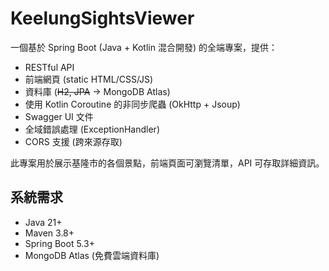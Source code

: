 # KeelungSightsViewer

一個基於 Spring Boot (Java + Kotlin 混合開發) 的全端專案，提供：

- RESTful API
- 前端網頁 (static HTML/CSS/JS)
- 資料庫 (~~H2, JPA~~ &rarr; MongoDB Atlas)
- 使用 Kotlin Coroutine 的非同步爬蟲 (OkHttp + Jsoup)
- Swagger UI 文件
- 全域錯誤處理 (ExceptionHandler)
- CORS 支援 (跨來源存取)

此專案用於展示基隆市的各個景點，前端頁面可瀏覽清單，API 可存取詳細資訊。

## 系統需求

- Java 21+
- Maven 3.8+
- Spring Boot 5.3+
- MongoDB Atlas (免費雲端資料庫)

